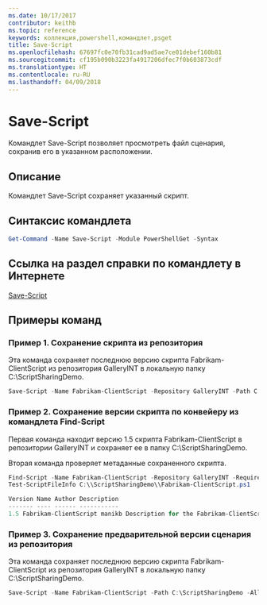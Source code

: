 ```yaml
---
ms.date: 10/17/2017
contributor: keithb
ms.topic: reference
keywords: коллекция,powershell,командлет,psget
title: Save-Script
ms.openlocfilehash: 67697fc0e70fb31cad9ad5ae7ce01debef160b81
ms.sourcegitcommit: cf195b090b3223fa4917206dfec7f0b603873cdf
ms.translationtype: HT
ms.contentlocale: ru-RU
ms.lasthandoff: 04/09/2018
---
```

# <a name="save-script"></a>Save-Script

Командлет Save-Script позволяет просмотреть файл сценария, сохранив его в указанном расположении.

## <a name="description"></a>Описание

Командлет Save-Script сохраняет указанный скрипт.

## <a name="cmdlet-syntax"></a>Синтаксис командлета

```powershell
Get-Command -Name Save-Script -Module PowerShellGet -Syntax
```
## <a name="cmdlet-online-help-reference"></a>Ссылка на раздел справки по командлету в Интернете

[Save-Script](http://go.microsoft.com/fwlink/?LinkId=619786)

## <a name="example-commands"></a>Примеры команд

### <a name="example-1-save-a-script-from-a-repository"></a>Пример 1. Сохранение скрипта из репозитория
Эта команда сохраняет последнюю версию скрипта Fabrikam-ClientScript из репозитория GalleryINT в локальную папку C:\ScriptSharingDemo.

```powershell
Save-Script -Name Fabrikam-ClientScript -Repository GalleryINT -Path C:\ScriptSharingDemo
```

### <a name="example-2-save-a-version-of-a-script-by-piping-from-the-find-script-cmdlet"></a>Пример 2. Сохранение версии скрипта по конвейеру из командлета Find-Script

Первая команда находит версию 1.5 скрипта Fabrikam-ClientScript в репозитории GalleryINT и сохраняет ее в папку C:\ScriptSharingDemo.

Вторая команда проверяет метаданные сохраненного скрипта.

```powershell
Find-Script -Name Fabrikam-ClientScript -Repository GalleryINT -RequiredVersion 1.5 | Save-Script -Path C:\\ScriptSharingDemo
Test-ScriptFileInfo C:\\ScriptSharingDemo\\Fabrikam-ClientScript.ps1

Version Name Author Description
------- ---- ------ -----------
1.5 Fabrikam-ClientScript manikb Description for the Fabrikam-ClientScript script
```

### <a name="example-3-save-a-prerelease-version-of-a-script-from-a-repository"></a>Пример 3. Сохранение предварительной версии сценария из репозитория
Эта команда сохраняет последнюю версию скрипта Fabrikam-ClientScript из репозитория GalleryINT в локальную папку C:\ScriptSharingDemo.

```powershell
Save-Script -Name Fabrikam-ClientScript -Path C:\ScriptSharingDemo -AllowPrerelease
```